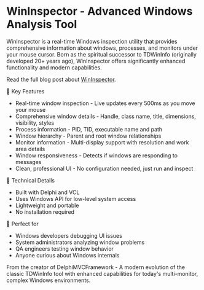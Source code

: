 # WinInspector - Advanced Windows Analysis Tool
WinInspector is a real-time Windows inspection utility that provides comprehensive information about windows, processes, and monitors under your mouse cursor. Born as the spiritual successor to TDWinInfo (originally developed 20+ years ago), WinInspector offers significantly enhanced functionality and modern capabilities.

Read the full blog post about [WinInspector](https://www.danieleteti.it/post/wininspector-the-tdwininfo-legacy-continues/).

🚀 Key Features
- Real-time window inspection - Live updates every 500ms as you move your mouse
- Comprehensive window details - Handle, class name, title, dimensions, visibility, styles
- Process information - PID, TID, executable name and path
- Window hierarchy - Parent and root window relationships
- Monitor information - Multi-display support with resolution and work area details
- Window responsiveness - Detects if windows are responding to messages
- Clean, professional UI - No configuration needed, just run and inspect

🔧 Technical Details
- Built with Delphi and VCL
- Uses Windows API for low-level system access
- Lightweight and portable
- No installation required

🎯 Perfect for
- Windows developers debugging UI issues
- System administrators analyzing window problems
- QA engineers testing window behavior
- Anyone curious about Windows internals

From the creator of DelphiMVCFramework - A modern evolution of the classic TDWinInfo tool with enhanced capabilities for today's multi-monitor, complex Windows environments.
